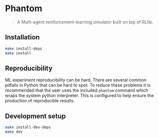 # Phantom

> A Multi-agent reinforcement-learning simulator built on top of RLlib.


## Installation


```sh
make install-deps
make install
```


## Reproducibility

ML experiment reproducibility can be hard. There are several common pitfalls in Python
that can be hard to spot. To reduce these problems it is recommended that the user uses
the included `phantom` command which wraps the system python interpreter. This is
configured to help ensure the production of reproducible results.


## Development setup


```sh
make install-dev-deps
make dev
```
